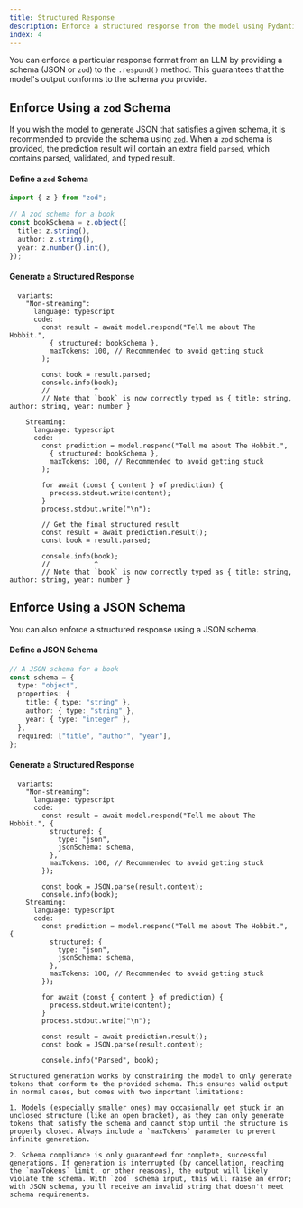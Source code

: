```yaml
---
title: Structured Response
description: Enforce a structured response from the model using Pydantic (Python), Zod (TypeScript), or JSON Schema
index: 4
---
```


You can enforce a particular response format from an LLM by providing a schema (JSON or `zod`) to the `.respond()` method. This guarantees that the model's output conforms to the schema you provide.

## Enforce Using a `zod` Schema

If you wish the model to generate JSON that satisfies a given schema, it is recommended to provide
the schema using [`zod`](https://zod.dev/). When a `zod` schema is provided, the prediction result will contain an extra field `parsed`, which contains parsed, validated, and typed result.

#### Define a `zod` Schema

```ts
import { z } from "zod";

// A zod schema for a book
const bookSchema = z.object({
  title: z.string(),
  author: z.string(),
  year: z.number().int(),
});
```

#### Generate a Structured Response

```lms_code_snippet
  variants:
    "Non-streaming":
      language: typescript
      code: |
        const result = await model.respond("Tell me about The Hobbit.",
          { structured: bookSchema },
          maxTokens: 100, // Recommended to avoid getting stuck
        );

        const book = result.parsed;
        console.info(book);
        //           ^
        // Note that `book` is now correctly typed as { title: string, author: string, year: number }

    Streaming:
      language: typescript
      code: |
        const prediction = model.respond("Tell me about The Hobbit.",
          { structured: bookSchema },
          maxTokens: 100, // Recommended to avoid getting stuck
        );

        for await (const { content } of prediction) {
          process.stdout.write(content);
        }
        process.stdout.write("\n");

        // Get the final structured result
        const result = await prediction.result();
        const book = result.parsed;

        console.info(book);
        //           ^
        // Note that `book` is now correctly typed as { title: string, author: string, year: number }
```

## Enforce Using a JSON Schema

You can also enforce a structured response using a JSON schema.

#### Define a JSON Schema

```ts
// A JSON schema for a book
const schema = {
  type: "object",
  properties: {
    title: { type: "string" },
    author: { type: "string" },
    year: { type: "integer" },
  },
  required: ["title", "author", "year"],
};
```

#### Generate a Structured Response

```lms_code_snippet
  variants:
    "Non-streaming":
      language: typescript
      code: |
        const result = await model.respond("Tell me about The Hobbit.", {
          structured: {
            type: "json",
            jsonSchema: schema,
          },
          maxTokens: 100, // Recommended to avoid getting stuck
        });

        const book = JSON.parse(result.content);
        console.info(book);
    Streaming:
      language: typescript
      code: |
        const prediction = model.respond("Tell me about The Hobbit.", {
          structured: {
            type: "json",
            jsonSchema: schema,
          },
          maxTokens: 100, // Recommended to avoid getting stuck
        });

        for await (const { content } of prediction) {
          process.stdout.write(content);
        }
        process.stdout.write("\n");

        const result = await prediction.result();
        const book = JSON.parse(result.content);

        console.info("Parsed", book);
```

```lms_warning
Structured generation works by constraining the model to only generate tokens that conform to the provided schema. This ensures valid output in normal cases, but comes with two important limitations:

1. Models (especially smaller ones) may occasionally get stuck in an unclosed structure (like an open bracket), as they can only generate tokens that satisfy the schema and cannot stop until the structure is properly closed. Always include a `maxTokens` parameter to prevent infinite generation.

2. Schema compliance is only guaranteed for complete, successful generations. If generation is interrupted (by cancellation, reaching the `maxTokens` limit, or other reasons), the output will likely violate the schema. With `zod` schema input, this will raise an error; with JSON schema, you'll receive an invalid string that doesn't meet schema requirements.
```

<!-- ## Overview

Once you have [downloaded and loaded](/docs/basics/index) a large language model,
you can use it to respond to input through the API. This article covers getting JSON structured output, but you can also
[request text completions](/docs/api/sdk/completion),
[request chat responses](/docs/api/sdk/chat-completion), and
[use a vision-language model to chat about images](/docs/api/sdk/image-input).

### Usage

Certain models are trained to output valid JSON data that conforms to
a user-provided schema, which can be used programmatically in applications
that need structured data. This structured data format is supported by both
[`complete`](/docs/api/sdk/completion) and [`respond`](/docs/api/sdk/chat-completion)
methods, and relies on Pydantic in Python and Zod in TypeScript.

```lms_code_snippet
  variants:
    TypeScript:
      language: typescript
      code: |
        import { LMStudioClient } from "@lmstudio/sdk";
        import { z } from "zod";

        const Book = z.object({
          title: z.string(),
          author: z.string(),
          year: z.number().int()
        })

        const client = new LMStudioClient();
        const llm = await client.llm.model();

        const response = await llm.respond(
          "Tell me about The Hobbit.",
          { structured: Book },
        )

        console.log(response.content.title)
``` -->
